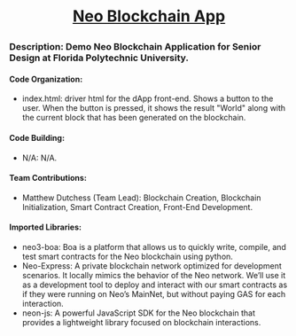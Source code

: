# <p align="center">**<u>Neo Blockchain App</u>**</p>

### **Description:** Demo Neo Blockchain Application for Senior Design at Florida Polytechnic University. 

#### **Code Organization:** 

- index.html: driver html for the dApp front-end. Shows a button to the user. When the button is pressed, it shows the result "World" along with the current block that has been generated on the blockchain.
  

#### **Code Building:** 

- N/A: N/A.



#### **Team Contributions:**

- Matthew Dutchess (Team Lead): Blockchain Creation, Blockchain Initialization, Smart Contract Creation, Front-End Development.

  

#### **Imported Libraries:** 

- neo3-boa: Boa is a platform that allows us to quickly write, compile, and test smart contracts for the Neo blockchain using python.
- Neo-Express: A private blockchain network optimized for development scenarios. It locally mimics the behavior of the Neo network. We’ll use it as a development tool to deploy and interact with our smart contracts as if they were running on Neo’s MainNet, but without paying GAS for each interaction.
- neon-js: A powerful JavaScript SDK for the Neo blockchain that provides a lightweight library focused on blockchain interactions.
